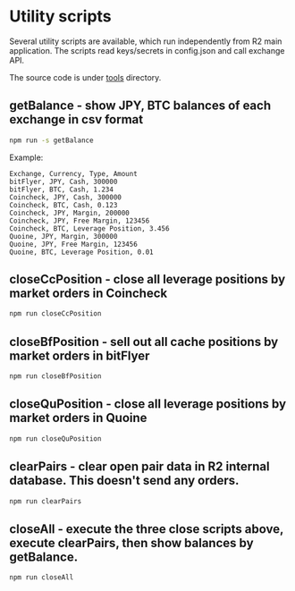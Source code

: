 # Utility scripts

Several utility scripts are available, which run independently from R2 main application. The scripts read keys/secrets in config.json and call exchange API.

The source code is under [tools](https://github.com/bitrinjani/r2/tree/master/tools) directory.

## getBalance - show JPY, BTC balances of each exchange in csv format

```bash
npm run -s getBalance
```

Example:

```
Exchange, Currency, Type, Amount
bitFlyer, JPY, Cash, 300000
bitFlyer, BTC, Cash, 1.234
Coincheck, JPY, Cash, 300000
Coincheck, BTC, Cash, 0.123
Coincheck, JPY, Margin, 200000
Coincheck, JPY, Free Margin, 123456
Coincheck, BTC, Leverage Position, 3.456
Quoine, JPY, Margin, 300000
Quoine, JPY, Free Margin, 123456
Quoine, BTC, Leverage Position, 0.01
```

## closeCcPosition - close all leverage positions by market orders in Coincheck

```bash
npm run closeCcPosition
```

## closeBfPosition - sell out all cache positions by market orders in bitFlyer

```bash
npm run closeBfPosition
```

## closeQuPosition - close all leverage positions by market orders in Quoine

```bash
npm run closeQuPosition
```

## clearPairs - clear open pair data in R2 internal database. This doesn't send any orders.

```bash
npm run clearPairs
```

## closeAll - execute the three close scripts above, execute clearPairs, then show balances by getBalance.

```bash
npm run closeAll
```
